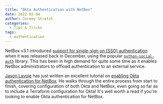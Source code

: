 ```yaml
---
title: "Okta Authentication with NetBox"
date: 2022-02-04
author: Jeremy Stretch
categories:
  - Tips & Tricks
tags:
  - authentication
---
```


NetBox v3.1 introduced [support for single-sign on (SSO) authentication](https://github.com/netbox-community/netbox/issues/7649) when it was released back in December, using the popular [`python-social-auth`](https://python-social-auth.readthedocs.io/en/latest/) library. This has been in high demand for quite some time as it enables NetBox administrators to offload authentication to an external service.

[Jason Lavoie](https://twitter.com/ratvarre) has just written an excellent tutorial on [enabling Okta authentication for NetBox](https://www.oasys.net/posts/okta-sso-with-netbox/). He walks through the entire process from start to finish, covering configuration of both Okta and NetBox, even going so far as to include a Terraform configuration for Okta! It's well worth a read if you're looking to enable Okta authentication for NetBox.

